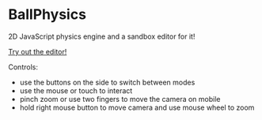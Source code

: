 # BallPhysics
2D JavaScript physics engine and a sandbox editor for it!

[Try out the editor!](https://akosseres.github.io/BallPhysics)

Controls:
* use the buttons on the side to switch between modes
* use the mouse or touch to interact
* pinch zoom or use two fingers to move the camera on mobile
* hold right mouse button to move camera and use mouse wheel to zoom
